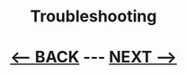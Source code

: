 <div align="center">

# Troubleshooting 
</div>

     
<div align="center">

# [<-- BACK](troubleshooting.md) --- [NEXT -->]()
</div>
